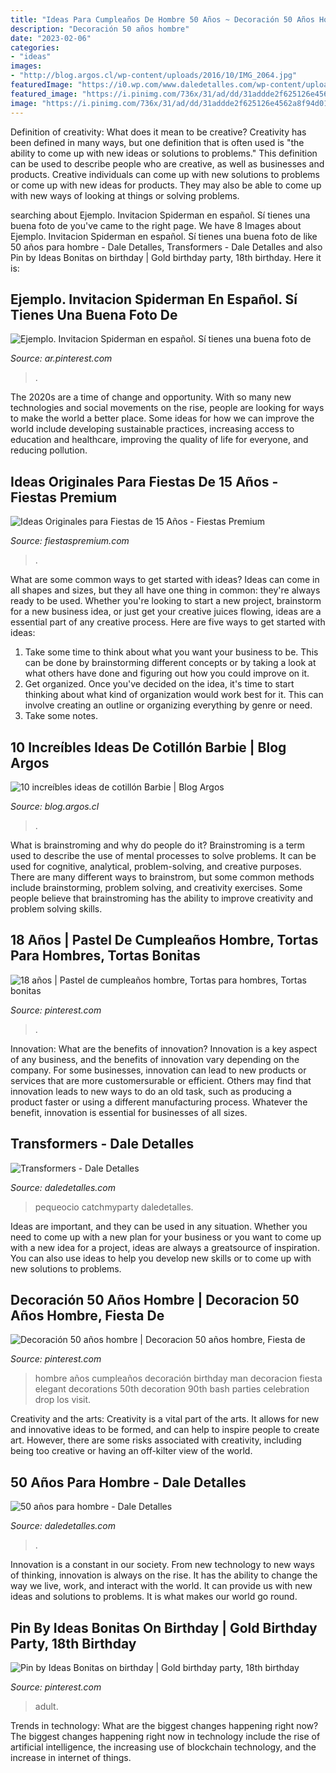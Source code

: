 ```yaml
---
title: "Ideas Para Cumpleaños De Hombre 50 Años ~ Decoración 50 Años Hombre"
description: "Decoración 50 años hombre"
date: "2023-02-06"
categories:
- "ideas"
images:
- "http://blog.argos.cl/wp-content/uploads/2016/10/IMG_2064.jpg"
featuredImage: "https://i0.wp.com/www.daledetalles.com/wp-content/uploads/2016/02/5025.jpg"
featured_image: "https://i.pinimg.com/736x/31/ad/dd/31addde2f625126e4562a8f94d018f96.jpg"
image: "https://i.pinimg.com/736x/31/ad/dd/31addde2f625126e4562a8f94d018f96.jpg"
---
```



Definition of creativity: What does it mean to be creative?
Creativity has been defined in many ways, but one definition that is often used is "the ability to come up with new ideas or solutions to problems." This definition can be used to describe people who are creative, as well as businesses and products. Creative individuals can come up with new solutions to problems or come up with new ideas for products. They may also be able to come up with new ways of looking at things or solving problems.

	

		
searching about Ejemplo. Invitacion Spiderman en español. Sí tienes una buena foto de you've came to the right page. We have 8 Images about Ejemplo. Invitacion Spiderman en español. Sí tienes una buena foto de like 50 años para hombre - Dale Detalles, Transformers - Dale Detalles and also Pin by Ideas Bonitas on birthday | Gold birthday party, 18th birthday. Here it is:
		
    
## Ejemplo. Invitacion Spiderman En Español. Sí Tienes Una Buena Foto De

<img loading=lazy src="https://i.pinimg.com/736x/8f/d7/b8/8fd7b8904798ea078cb319025acfd77c--spiderman-superheroes.jpg" onerror="this.onerror=null;this.src='https://tse3.mm.bing.net/th?id=OIP.vBhhPiNHJ6MIHFLEBkoK_QHaKX&amp;pid=15.1';" alt="Ejemplo. Invitacion Spiderman en español. Sí tienes una buena foto de">

_Source: ar.pinterest.com_

>. 

	

The 2020s are a time of change and opportunity. With so many new technologies and social movements on the rise, people are looking for ways to make the world a better place. Some ideas for how we can improve the world include developing sustainable practices, increasing access to education and healthcare, improving the quality of life for everyone, and reducing pollution.

    
## Ideas Originales Para Fiestas De 15 Años - Fiestas Premium

<img loading=lazy src="https://fiestaspremium.com/wp-content/uploads/2014/04/mesa-ponque-quice-años.jpg" onerror="this.onerror=null;this.src='https://tse3.mm.bing.net/th?id=OIP.mckQWpUDQn82co8bPqnmAgHaE6&amp;pid=15.1';" alt="Ideas Originales para Fiestas de 15 Años - Fiestas Premium">

_Source: fiestaspremium.com_

>. 

	

What are some common ways to get started with ideas?
Ideas can come in all shapes and sizes, but they all have one thing in common: they're always ready to be used. Whether you're looking to start a new project, brainstorm for a new business idea, or just get your creative juices flowing, ideas are a essential part of any creative process. Here are five ways to get started with ideas: 
1. Take some time to think about what you want your business to be. This can be done by brainstorming different concepts or by taking a look at what others have done and figuring out how you could improve on it. 
2. Get organized. Once you've decided on the idea, it's time to start thinking about what kind of organization would work best for it. This can involve creating an outline or organizing everything by genre or need. 
3. Take some notes.

    
## 10 Increíbles Ideas De Cotillón Barbie | Blog Argos

<img loading=lazy src="http://blog.argos.cl/wp-content/uploads/2016/10/IMG_2064.jpg" onerror="this.onerror=null;this.src='https://tse2.mm.bing.net/th?id=OIP.vBLf1ueBbDkHS60Jx5kerwHaE8&amp;pid=15.1';" alt="10 increíbles ideas de cotillón Barbie | Blog Argos">

_Source: blog.argos.cl_

>. 

	

What is brainstroming and why do people do it?
Brainstroming is a term used to describe the use of mental processes to solve problems. It can be used for cognitive, analytical, problem-solving, and creative purposes. There are many different ways to brainstrom, but some common methods include brainstorming, problem solving, and creativity exercises. Some people believe that brainstroming has the ability to improve creativity and problem solving skills.

    
## 18 Años | Pastel De Cumpleaños Hombre, Tortas Para Hombres, Tortas Bonitas

<img loading=lazy src="https://i.pinimg.com/736x/31/ad/dd/31addde2f625126e4562a8f94d018f96.jpg" onerror="this.onerror=null;this.src='https://tse3.mm.bing.net/th?id=OIP.AWiwH4arckyX85sQ_zvd_QHaJ3&amp;pid=15.1';" alt="18 años | Pastel de cumpleaños hombre, Tortas para hombres, Tortas bonitas">

_Source: pinterest.com_

>. 

	

Innovation: What are the benefits of innovation?
Innovation is a key aspect of any business, and the benefits of innovation vary depending on the company. For some businesses, innovation can lead to new products or services that are more customersurable or efficient. Others may find that innovation leads to new ways to do an old task, such as producing a product faster or using a different manufacturing process. Whatever the benefit, innovation is essential for businesses of all sizes.

    
## Transformers - Dale Detalles

<img loading=lazy src="https://i1.wp.com/www.daledetalles.com/wp-content/uploads/2016/02/transformers8.jpg?resize=696%2C928" onerror="this.onerror=null;this.src='https://tse2.mm.bing.net/th?id=OIP._r6JzU3bDwuu9kNM8_xzgAHaJ4&amp;pid=15.1';" alt="Transformers - Dale Detalles">

_Source: daledetalles.com_

>pequeocio catchmyparty daledetalles. 

	

Ideas are important, and they can be used in any situation. Whether you need to come up with a new plan for your business or you want to come up with a new idea for a project, ideas are always a greatsource of inspiration. You can also use ideas to help you develop new skills or to come up with new solutions to problems.

    
## Decoración 50 Años Hombre | Decoracion 50 Años Hombre, Fiesta De

<img loading=lazy src="https://i.pinimg.com/originals/99/93/25/9993259fe59b465c78c52ca78b700bfb.jpg" onerror="this.onerror=null;this.src='https://tse4.mm.bing.net/th?id=OIP.YZDSGwJiGvRd_1aBV7XzpgHaLH&amp;pid=15.1';" alt="Decoración 50 años hombre | Decoracion 50 años hombre, Fiesta de">

_Source: pinterest.com_

>hombre años cumpleaños decoración birthday man decoracion fiesta elegant decorations 50th decoration 90th bash parties celebration drop los visit. 

	

Creativity and the arts:
Creativity is a vital part of the arts. It allows for new and innovative ideas to be formed, and can help to inspire people to create art. However, there are some risks associated with creativity, including being too creative or having an off-kilter view of the world.

    
## 50 Años Para Hombre - Dale Detalles

<img loading=lazy src="https://i0.wp.com/www.daledetalles.com/wp-content/uploads/2016/02/5025.jpg" onerror="this.onerror=null;this.src='https://tse1.mm.bing.net/th?id=OIP.MuNSbBKiXaZoYbki2SAfegHaJ4&amp;pid=15.1';" alt="50 años para hombre - Dale Detalles">

_Source: daledetalles.com_

>. 

	

Innovation is a constant in our society. From new technology to new ways of thinking, innovation is always on the rise. It has the ability to change the way we live, work, and interact with the world. It can provide us with new ideas and solutions to problems. It is what makes our world go round.

    
## Pin By Ideas Bonitas On Birthday | Gold Birthday Party, 18th Birthday

<img loading=lazy src="https://i.pinimg.com/originals/5c/b8/48/5cb848583bc26d060c7fc93d51365986.jpg" onerror="this.onerror=null;this.src='https://tse1.mm.bing.net/th?id=OIP.kC9rEmSQNfFXR45HBOygGAHaKI&amp;pid=15.1';" alt="Pin by Ideas Bonitas on birthday | Gold birthday party, 18th birthday">

_Source: pinterest.com_

>adult. 

	

Trends in technology: What are the biggest changes happening right now?
The biggest changes happening right now in technology include the rise of artificial intelligence, the increasing use of blockchain technology, and the increase in internet of things.

